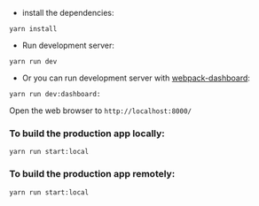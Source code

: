 * install the dependencies:

```
yarn install
```

* Run development server:

```
yarn run dev
```

* Or you can run development server with [webpack-dashboard](https://github.com/FormidableLabs/webpack-dashboard):

```
yarn run dev:dashboard:
```

Open the web browser to `http://localhost:8000/`

### To build the production app **locally**:

```
yarn run start:local
```

### To build the production app **remotely**:

```
yarn run start:local
```
